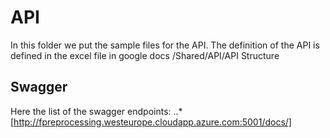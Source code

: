 
# API
In this folder we put the sample files for the API.
The definition of the API is defined in the excel file in google docs /Shared/API/API Structure

## Swagger
Here the list of the swagger endpoints:
..* [http://fpreprocessing.westeurope.cloudapp.azure.com:5001/docs/]
